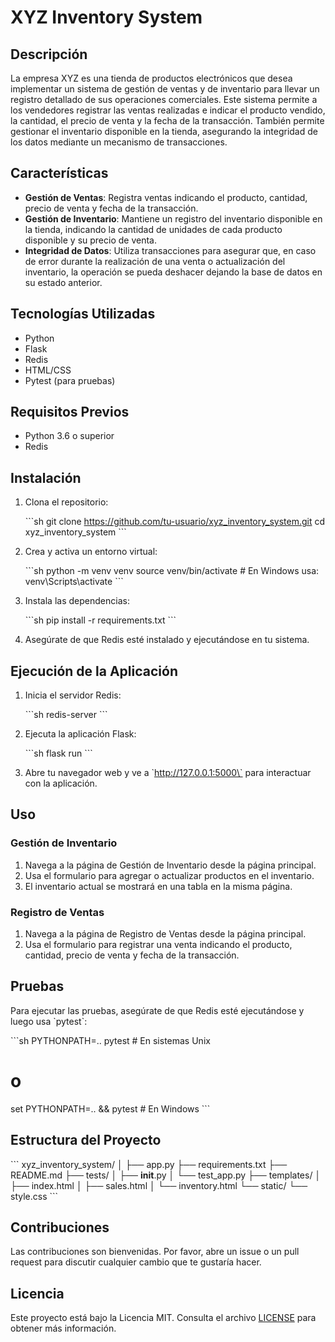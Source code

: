 
# XYZ Inventory System

## Descripción

La empresa XYZ es una tienda de productos electrónicos que desea implementar un sistema de gestión de ventas y de inventario para llevar un registro detallado de sus operaciones comerciales. Este sistema permite a los vendedores registrar las ventas realizadas e indicar el producto vendido, la cantidad, el precio de venta y la fecha de la transacción. También permite gestionar el inventario disponible en la tienda, asegurando la integridad de los datos mediante un mecanismo de transacciones.

## Características

- **Gestión de Ventas**: Registra ventas indicando el producto, cantidad, precio de venta y fecha de la transacción.
- **Gestión de Inventario**: Mantiene un registro del inventario disponible en la tienda, indicando la cantidad de unidades de cada producto disponible y su precio de venta.
- **Integridad de Datos**: Utiliza transacciones para asegurar que, en caso de error durante la realización de una venta o actualización del inventario, la operación se pueda deshacer dejando la base de datos en su estado anterior.

## Tecnologías Utilizadas

- Python
- Flask
- Redis
- HTML/CSS
- Pytest (para pruebas)

## Requisitos Previos

- Python 3.6 o superior
- Redis

## Instalación

1. Clona el repositorio:

   \`\`\`sh
   git clone https://github.com/tu-usuario/xyz_inventory_system.git
   cd xyz_inventory_system
   \`\`\`

2. Crea y activa un entorno virtual:

   \`\`\`sh
   python -m venv venv
   source venv/bin/activate   # En Windows usa: venv\Scripts\activate
   \`\`\`

3. Instala las dependencias:

   \`\`\`sh
   pip install -r requirements.txt
   \`\`\`

4. Asegúrate de que Redis esté instalado y ejecutándose en tu sistema.

## Ejecución de la Aplicación

1. Inicia el servidor Redis:

   \`\`\`sh
   redis-server
   \`\`\`

2. Ejecuta la aplicación Flask:

   \`\`\`sh
   flask run
   \`\`\`

3. Abre tu navegador web y ve a \`http://127.0.0.1:5000\` para interactuar con la aplicación.

## Uso

### Gestión de Inventario

1. Navega a la página de Gestión de Inventario desde la página principal.
2. Usa el formulario para agregar o actualizar productos en el inventario.
3. El inventario actual se mostrará en una tabla en la misma página.

### Registro de Ventas

1. Navega a la página de Registro de Ventas desde la página principal.
2. Usa el formulario para registrar una venta indicando el producto, cantidad, precio de venta y fecha de la transacción.

## Pruebas

Para ejecutar las pruebas, asegúrate de que Redis esté ejecutándose y luego usa \`pytest\`:

\`\`\`sh
PYTHONPATH=.. pytest   # En sistemas Unix
# o
set PYTHONPATH=.. && pytest   # En Windows
\`\`\`

## Estructura del Proyecto

\`\`\`
xyz_inventory_system/
│
├── app.py
├── requirements.txt
├── README.md
├── tests/
│   ├── __init__.py
│   └── test_app.py
├── templates/
│   ├── index.html
│   ├── sales.html
│   └── inventory.html
└── static/
    └── style.css
\`\`\`

## Contribuciones

Las contribuciones son bienvenidas. Por favor, abre un issue o un pull request para discutir cualquier cambio que te gustaría hacer.

## Licencia

Este proyecto está bajo la Licencia MIT. Consulta el archivo [LICENSE](LICENSE) para obtener más información.
